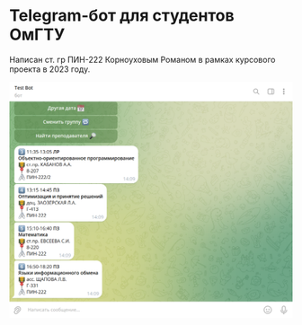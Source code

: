 # Telegram-бот для студентов ОмГТУ
Написан ст. гр ПИН-222 Корноуховым Романом в рамках курсового проекта в 2023 году.

![Screenshot of the bot](.github/screenshot.png)